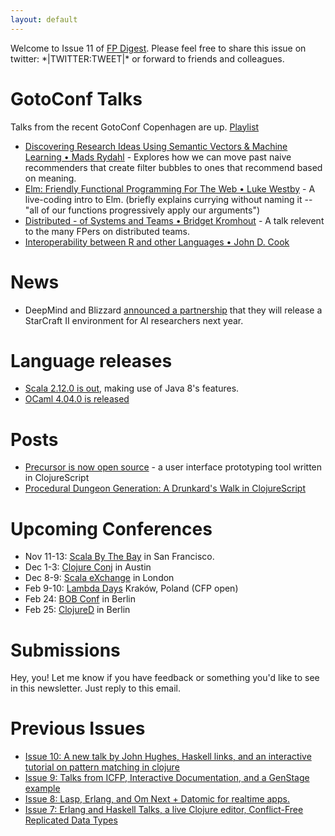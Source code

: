 ```yaml
---
layout: default
---
```

Welcome to Issue 11 of [FP Digest](http://fpdigest.com). Please feel free to share this issue on twitter: \*|TWITTER:TWEET|\* or forward to friends and colleagues.

GotoConf Talks
==============

Talks from the recent GotoConf Copenhagen are up. [Playlist](https://www.youtube.com/playlist?list=PLEx5khR4g7PIu7g3dXpwnGFdV69Wp-wce)

* [Discovering Research Ideas Using Semantic Vectors & Machine Learning • Mads Rydahl](https://www.youtube.com/watch?v=uMsoP0X0t34&index=38&list=PLEx5khR4g7PIu7g3dXpwnGFdV69Wp-wce) - Explores how we can move past naive recommenders that create filter bubbles to ones that recommend based on meaning.
* [Elm: Friendly Functional Programming For The Web • Luke Westby](https://www.youtube.com/watch?v=tN5UmM2yZPY&index=18&list=PLEx5khR4g7PIu7g3dXpwnGFdV69Wp-wce) - A live-coding intro to Elm. (briefly explains currying without naming it -- "all of our functions progressively apply our arguments")
* [Distributed - of Systems and Teams • Bridget Kromhout](https://www.youtube.com/watch?v=qCoR4M9Xrfc&index=33&list=PLEx5khR4g7PIu7g3dXpwnGFdV69Wp-wce) - A talk relevent to the many FPers on distributed teams.
* [Interoperability between R and other Languages • John D. Cook](https://www.youtube.com/watch?v=gMNX1Zb7p58&index=9&list=PLEx5khR4g7PIu7g3dXpwnGFdV69Wp-wce)

News
====
* DeepMind and Blizzard [announced a partnership](https://deepmind.com/blog/deepmind-and-blizzard-release-starcraft-ii-ai-research-environment/) that they will release a StarCraft II environment for AI researchers next year.


Language releases
=================
* [Scala 2.12.0 is out](http://www.scala-lang.org/news/2.12.0), making use of Java 8's features.
* [OCaml 4.04.0 is released](https://sympa.inria.fr/sympa/arc/caml-list/2016-11/msg00010.html)

Posts
=====
* [Precursor is now open source](https://precursorapp.com/blog/precursor-is-now-open-source) - a user interface prototyping tool written in ClojureScript
* [Procedural Dungeon Generation: A Drunkard's Walk in ClojureScript](http://blog.jrheard.com/procedural-dungeon-generation-drunkards-walk-in-clojurescript)

Upcoming Conferences
====================
* Nov 11-13: [Scala By The Bay](http://scala.bythebay.io/) in San Francisco.
* Dec 1-3: [Clojure Conj](http://2016.clojure-conj.org) in Austin
* Dec 8-9: [Scala eXchange](https://skillsmatter.com/conferences/7432-scala-exchange-2016#program) in London
* Feb 9-10: [Lambda Days](http://www.lambdadays.org/lambdadays2017) Kraków, Poland (CFP open)
* Feb 24: [BOB Conf](http://bobkonf.de/2017/en/) in Berlin
* Feb 25: [ClojureD](http://www.clojured.de/) in Berlin

Submissions
===========
Hey, you! Let me know if you have feedback or something you'd like to see in this newsletter. Just reply to this email.

Previous Issues
===============
* [Issue 10: A new talk by John Hughes, Haskell links, and an interactive tutorial on pattern matching in clojure](http://eepurl.com/cmosnj)
* [Issue 9: Talks from ICFP, Interactive Documentation, and a GenStage example](http://eepurl.com/clnOl5)
* [Issue 8: Lasp, Erlang, and Om Next + Datomic for realtime apps.](http://eepurl.com/ckm5Xj)
* [Issue 7: Erlang and Haskell Talks, a live Clojure editor, Conflict-Free Replicated Data Types](http://eepurl.com/cjhHK5)
